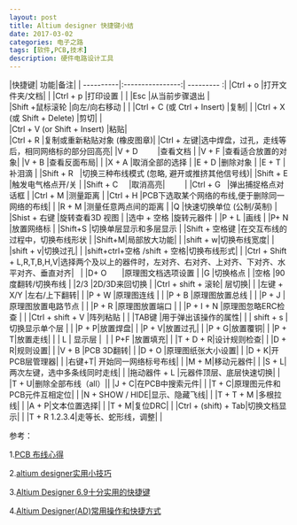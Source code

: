 ```yaml
---
layout: post
title: Altium designer 快捷键小结
date: 2017-03-02
categories: 电子之路
tags: [软件,PCB,技术]
description: 硬件电路设计工具
---
```


|快捷键| 功能|备注|
| ----------|:----------------:| --------- :|
|Ctrl + o	    |打开文件夹/文档|             |
|Ctrl + p	    |打印设置	      |				|
|Esc 		    |从当前步骤退出 |	
|Shift +鼠标滚轮	|向左/向右移动  |				|
|Ctrl + C (或 Ctrl + Insert)	|复制|			|
|Ctrl + X (或 Shift + Delete) 	|剪切|		|	
|Ctrl + V (or Shift + Insert) 	|粘贴|	
|Ctrl + R 	    |复制或重新粘贴对象 (橡皮图章)|
|Ctrl + 左键|选中焊盘，过孔，走线等后，相同网络标的部分回高亮|
|V + D          |查看文档	|
|V + F          |查看适合放置的对象|	
|V + B          |查看反面布局|    |
|X + A 	        |取消全部的选择	|
|E + D	        |删除对象	|
|E + T	        |补泪滴	|
|Shift + R 	    |切换三种布线模式 (忽略, 避开或推挤其他信号线)|	
|Shift + E 	    |触发电气格点开/关	|
|Shift + C      |取消高亮|         |
|Ctrl + G 	    |弹出捕捉格点对话框	|
|Ctrl + M 	    |测量距离	|
|Ctrl + H |PCB下选取某个网络的布线,便于删除同一网络的布线| |
|R + M      	|测量任意两点间的距离	|
|Q 	            |快速切换单位 (公制/英制)	|
|Shist + 右键	|旋转查看3D 视图	|
|选中 + 空格	    |旋转元器件	|
|P + L 	        |画线	|
|P+ N 	        |放置网络标	|
|Shift+S      	|切换单层显示和多层显示	|
|Shift + 空格键	|在交互布线的过程中，切换布线形状	|
|Shift+M|局部放大功能| |
|shift + w|切换布线宽度| |
|shift + v|切换过孔|   |
|shift+ctrl+空格 /shift + 空格|切换布线形式| |
|Ctrl + Shift + L,R,T,B,H,V|选择两个及以上的器件时，左对齐、右对齐、上对齐、下对齐、水平对齐、垂直对齐|   |
|D+ O	        |原理图文档选项设置	|
|G	            |切换格点	|
|空格	        |90度翻转/切换布线	|
|2/3	        |2D/3D来回切换	|
|Ctrl + shift + 滚轮| 层切换|			|
|左键 + X/Y     |左右/上下翻转|        |
|P + W          |原理图连线  |        |
|P + B          |原理图放置总线  |        |
|P + J          |原理图放置电路节点  |        |
|P + R          |原理图放置端口  |        |
|P + I + N      |原理图忽略ERC检查 |        |
|Ctrl + shift + V	|阵列粘贴  |        |
|TAB键         |用于弹出该操作的属性|      |
| shift + s    |切换显示单个层  |     |
|P + P|放置焊盘|  |
|P + V|放置过孔|  |
|P + G|放置覆铜|  |
|P + T|放置走线|  |
| L | 显示层 |  |
| P+F |放置填充| |
|T + D + R|设计规则检查| |
|D + R|规则设置| |
|V + B |PCB 3D翻转| |
|D + O |原理图纸张大小设置| |
|D + K|开PCB层管理器| |
|右键+T| 开始同一网络标号布线|  |
|M + M|移动元器件| |
|S + L|两次左键，选中多条线同时走线|   |
|拖动器件 + L |元器件顶层、底层快速切换| |
|T + U|删除全部布线（all）||
|J + C|在PCB中搜索元件| |
|T + C|原理图元件和PCB元件互相定位| |
|N + SHOW / HIDE|显示、隐藏飞线| |
|T + T + M |多根拉线| |
|A + P|文本位置选择| |
|T + M|复位DRC|  |
|Ctrl + (shift) + Tab|切换文档显示|   |
|T + R 1.2.3.4|走等长、蛇形线，调整|   |


参考：

1.[PCB 布线心得](http://blog.csdn.net/nodead/article/details/50785908)

2.[altium designer实用小技巧](http://www.360doc.com/content/15/0714/11/2428535_484814828.shtml)

3.[Altium Designer 6.9十分实用的快捷键](http://www.gpxz.com/diannao/changshi/71076.html)

4.[Altium Designer(AD)常用操作和快捷方式](http://blog.csdn.net/best_fiends_zxh/article/details/53233213)
